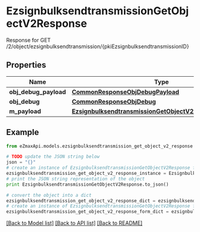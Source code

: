 # EzsignbulksendtransmissionGetObjectV2Response

Response for GET /2/object/ezsignbulksendtransmission/{pkiEzsignbulksendtransmissionID}

## Properties
Name | Type | Description | Notes
------------ | ------------- | ------------- | -------------
**obj_debug_payload** | [**CommonResponseObjDebugPayload**](CommonResponseObjDebugPayload.md) |  | 
**obj_debug** | [**CommonResponseObjDebug**](CommonResponseObjDebug.md) |  | [optional] 
**m_payload** | [**EzsignbulksendtransmissionGetObjectV2ResponseMPayload**](EzsignbulksendtransmissionGetObjectV2ResponseMPayload.md) |  | 

## Example

```python
from eZmaxApi.models.ezsignbulksendtransmission_get_object_v2_response import EzsignbulksendtransmissionGetObjectV2Response

# TODO update the JSON string below
json = "{}"
# create an instance of EzsignbulksendtransmissionGetObjectV2Response from a JSON string
ezsignbulksendtransmission_get_object_v2_response_instance = EzsignbulksendtransmissionGetObjectV2Response.from_json(json)
# print the JSON string representation of the object
print EzsignbulksendtransmissionGetObjectV2Response.to_json()

# convert the object into a dict
ezsignbulksendtransmission_get_object_v2_response_dict = ezsignbulksendtransmission_get_object_v2_response_instance.to_dict()
# create an instance of EzsignbulksendtransmissionGetObjectV2Response from a dict
ezsignbulksendtransmission_get_object_v2_response_form_dict = ezsignbulksendtransmission_get_object_v2_response.from_dict(ezsignbulksendtransmission_get_object_v2_response_dict)
```
[[Back to Model list]](../README.md#documentation-for-models) [[Back to API list]](../README.md#documentation-for-api-endpoints) [[Back to README]](../README.md)


